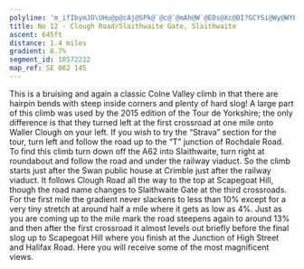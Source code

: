 ```yaml
---
polyline: 'm_ifIbymJO\UHu@p@cAj@SPk@`@c@`@mAh@W`@EDs@Xc@DI?GCYSi@Wy@WYEg@Yq@MmAq@SWEO?QF]PQL]BMCS]]k@e@OIQSi@MOOs@[[I[MUEk@CcA?[Gy@]y@s@_@QSCe@CUBWCm@BaCAUAMCSD[L]Fi@B]C[BSL_ANIFQF]Vs@^W\OVOh@ILs@v@e@v@Y\k@l@a@PmANYAYEe@U_@]}AsBq@iAKUQy@UgEMcAg@mBQiBI_@q@kBg@}@_@a@g@a@_@SYSSUgAkB]{@'
title: No 12 - Clough Road/Slaithwaite Gate, Slaithwaite
ascent: 645ft
distance: 1.4 miles
gradient: 8.7%
segment_id: 18572222
map_ref: SE 082 145
---
```


This is a bruising and again a classic Colne Valley climb in that there are hairpin bends with
steep inside corners and plenty of hard slog! A large part of this climb was used by the 2015
edition of the Tour de Yorkshire; the only difference is that they turned left at the first
crossroad at one mile onto Waller Clough on your left. If you wish to try the “Strava” section
for the tour, turn left and follow the road up to the “T” junction of Rochdale Road.
To find this climb turn down off the A62 into Slaithwaite, turn right at roundabout and
follow the road and under the railway viaduct. So the climb starts just after the Swan public
house at Crimble just after the railway viaduct. It follows Clough Road all the way to the top
at Scapegoat Hill, though the road name changes to Slaithwaite Gate at the third crossroads.
For the first mile the gradient never slackens to less than 10% except for a very tiny stretch
at around half a mile where it gets as low as 4%. Just as you are coming up to the mile mark
the road steepens again to around 13% and then after the first crossroad it almost levels out
briefly before the final slog up to Scapegoat Hill where you finish at the Junction of High
Street and Halifax Road. Here you will receive some of the most magnificent views.

